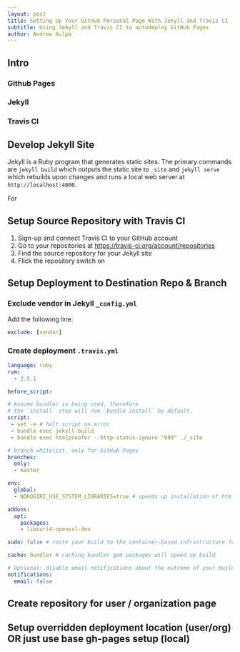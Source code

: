 ```yaml
---
layout: post
title: Setting Up Your GitHub Personal Page With Jekyll and Travis CI
subtitle: Using Jekyll and Travis CI to autodeploy GitHub Pages
author: Andrew Kulpa
---
```

## Intro
### Github Pages
### Jekyll
### Travis CI

## Develop Jekyll Site

Jekyll is a Ruby program that generates static sites. The primary commands are `jekyll build` which outputs the static site to `_site` and `jekyll serve` which rebuilds upon changes and runs a local web server at `http://localhost:4000`.

For
## Setup Source Repository with Travis CI
1. Sign-up and connect Travis CI to your GitHub account
2. Go to your repositories at https://travis-ci.org/account/repositories
3. Find the source repository for your Jekyll site
4. Flick the repository switch on
## Setup Deployment to Destination Repo & Branch
### Exclude vendor in Jekyll `_config.yml`

Add the following line:

```yaml
exclude: [vendor]
```

### Create deployment `.travis.yml`

```yaml
language: ruby
rvm:
  - 2.5.1

before_script:

# Assume bundler is being used, therefore
# the `install` step will run `bundle install` by default.
script: 
 - set -e # halt script on error
 - bundle exec jekyll build
 - bundle exec htmlproofer --http-status-ignore "999" ./_site

# branch whitelist, only for GitHub Pages
branches:
  only:
  - master

env:
  global:
  - NOKOGIRI_USE_SYSTEM_LIBRARIES=true # speeds up installation of html-proofer

addons:
  apt:
    packages:
    - libcurl4-openssl-dev

sudo: false # route your build to the container-based infrastructure for a faster build

cache: bundler # caching bundler gem packages will speed up build

# Optional: disable email notifications about the outcome of your builds
notifications:
  email: false
```
## Create repository for user / organization page
## Setup overridden deployment location (user/org) OR just use base gh-pages setup (local)

